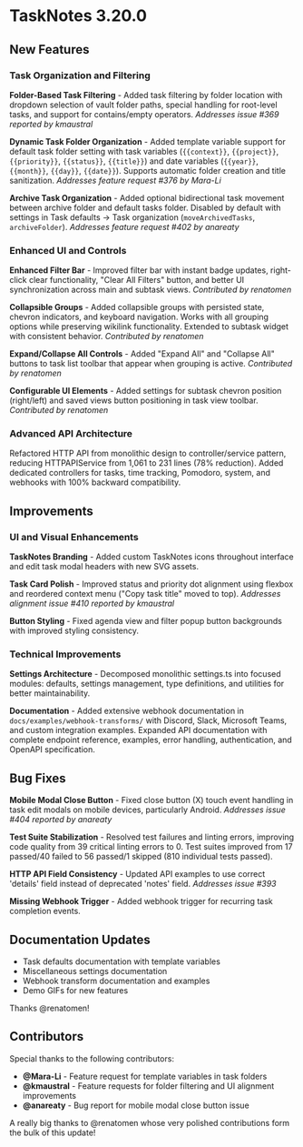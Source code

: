 # TaskNotes 3.20.0

## New Features

### Task Organization and Filtering

**Folder-Based Task Filtering** - Added task filtering by folder location with dropdown selection of vault folder paths, special handling for root-level tasks, and support for contains/empty operators. *Addresses issue #369 reported by kmaustral*

**Dynamic Task Folder Organization** - Added template variable support for default task folder setting with task variables (`{{context}}`, `{{project}}`, `{{priority}}`, `{{status}}`, `{{title}}`) and date variables (`{{year}}`, `{{month}}`, `{{day}}`, `{{date}}`). Supports automatic folder creation and title sanitization. *Addresses feature request #376 by Mara-Li*

**Archive Task Organization** - Added optional bidirectional task movement between archive folder and default tasks folder. Disabled by default with settings in Task defaults → Task organization (`moveArchivedTasks`, `archiveFolder`). *Addresses feature request #402 by anareaty*

### Enhanced UI and Controls

**Enhanced Filter Bar** - Improved filter bar with instant badge updates, right-click clear functionality, "Clear All Filters" button, and better UI synchronization across main and subtask views. *Contributed by renatomen*

**Collapsible Groups** - Added collapsible groups with persisted state, chevron indicators, and keyboard navigation. Works with all grouping options while preserving wikilink functionality. Extended to subtask widget with consistent behavior. *Contributed by renatomen*

**Expand/Collapse All Controls** - Added "Expand All" and "Collapse All" buttons to task list toolbar that appear when grouping is active. *Contributed by renatomen*

**Configurable UI Elements** - Added settings for subtask chevron position (right/left) and saved views button positioning in task view toolbar. *Contributed by renatomen*

### Advanced API Architecture

Refactored HTTP API from monolithic design to controller/service pattern, reducing HTTPAPIService from 1,061 to 231 lines (78% reduction). Added dedicated controllers for tasks, time tracking, Pomodoro, system, and webhooks with 100% backward compatibility.

## Improvements

### UI and Visual Enhancements

**TaskNotes Branding** - Added custom TaskNotes icons throughout interface and edit task modal headers with new SVG assets.

**Task Card Polish** - Improved status and priority dot alignment using flexbox and reordered context menu ("Copy task title" moved to top). *Addresses alignment issue #410 reported by kmaustral*

**Button Styling** - Fixed agenda view and filter popup button backgrounds with improved styling consistency.

### Technical Improvements

**Settings Architecture** - Decomposed monolithic settings.ts into focused modules: defaults, settings management, type definitions, and utilities for better maintainability.

**Documentation** - Added extensive webhook documentation in `docs/examples/webhook-transforms/` with Discord, Slack, Microsoft Teams, and custom integration examples. Expanded API documentation with complete endpoint reference, examples, error handling, authentication, and OpenAPI specification.

## Bug Fixes

**Mobile Modal Close Button** - Fixed close button (X) touch event handling in task edit modals on mobile devices, particularly Android. *Addresses issue #404 reported by anareaty*

**Test Suite Stabilization** - Resolved test failures and linting errors, improving code quality from 39 critical linting errors to 0. Test suites improved from 17 passed/40 failed to 56 passed/1 skipped (810 individual tests passed).

**HTTP API Field Consistency** - Updated API examples to use correct 'details' field instead of deprecated 'notes' field. *Addresses issue #393*

**Missing Webhook Trigger** - Added webhook trigger for recurring task completion events.

## Documentation Updates

- Task defaults documentation with template variables
- Miscellaneous settings documentation  
- Webhook transform documentation and examples
- Demo GIFs for new features

Thanks @renatomen!

## Contributors

Special thanks to the following contributors:

- **@Mara-Li** - Feature request for template variables in task folders
- **@kmaustral** - Feature requests for folder filtering and UI alignment improvements
- **@anareaty** - Bug report for mobile modal close button issue

A really big thanks to @renatomen whose very polished contributions form the bulk of this update!

